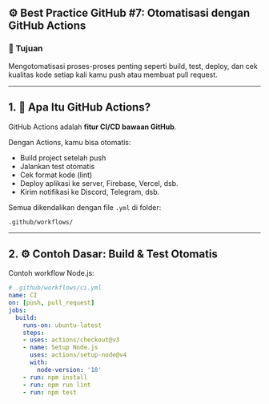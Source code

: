 ## ⚙️ Best Practice GitHub #7: Otomatisasi dengan GitHub Actions

### 🎯 Tujuan

Mengotomatisasi proses-proses penting seperti build, test, deploy, dan cek kualitas kode setiap kali kamu push atau membuat pull request.

---

## 1. 🚀 Apa Itu GitHub Actions?

GitHub Actions adalah **fitur CI/CD bawaan GitHub**.

Dengan Actions, kamu bisa otomatis:

* Build project setelah push
* Jalankan test otomatis
* Cek format kode (lint)
* Deploy aplikasi ke server, Firebase, Vercel, dsb.
* Kirim notifikasi ke Discord, Telegram, dsb.

Semua dikendalikan dengan file `.yml` di folder:

```
.github/workflows/
```

---

## 2. ⚙️ Contoh Dasar: Build & Test Otomatis

Contoh workflow Node.js:

```yaml
# .github/workflows/ci.yml
name: CI
on: [push, pull_request]
jobs:
  build:
    runs-on: ubuntu-latest
    steps:
    - uses: actions/checkout@v3
    - name: Setup Node.js
      uses: actions/setup-node@v4
      with:
        node-version: '18'
    - run: npm install
    - run: npm run lint
    - run: npm test
```
